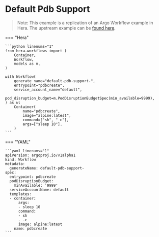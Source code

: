 # Default Pdb Support

> Note: This example is a replication of an Argo Workflow example in Hera. The upstream example can be [found here](https://github.com/argoproj/argo-workflows/blob/master/examples/default-pdb-support.yaml).




=== "Hera"

    ```python linenums="1"
    from hera.workflows import (
        Container,
        Workflow,
        models as m,
    )

    with Workflow(
        generate_name="default-pdb-support-",
        entrypoint="pdbcreate",
        service_account_name="default",
        pod_disruption_budget=m.PodDisruptionBudgetSpec(min_available=9999),
    ) as w:
        Container(
            name="pdbcreate",
            image="alpine:latest",
            command=["sh", "-c"],
            args=["sleep 10"],
        )
    ```

=== "YAML"

    ```yaml linenums="1"
    apiVersion: argoproj.io/v1alpha1
    kind: Workflow
    metadata:
      generateName: default-pdb-support-
    spec:
      entrypoint: pdbcreate
      podDisruptionBudget:
        minAvailable: '9999'
      serviceAccountName: default
      templates:
      - container:
          args:
          - sleep 10
          command:
          - sh
          - -c
          image: alpine:latest
        name: pdbcreate
    ```

